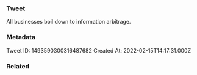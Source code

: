 ### Tweet
All businesses boil down to information arbitrage.

### Metadata
Tweet ID: 1493590300316487682
Created At: 2022-02-15T14:17:31.000Z

### Related


